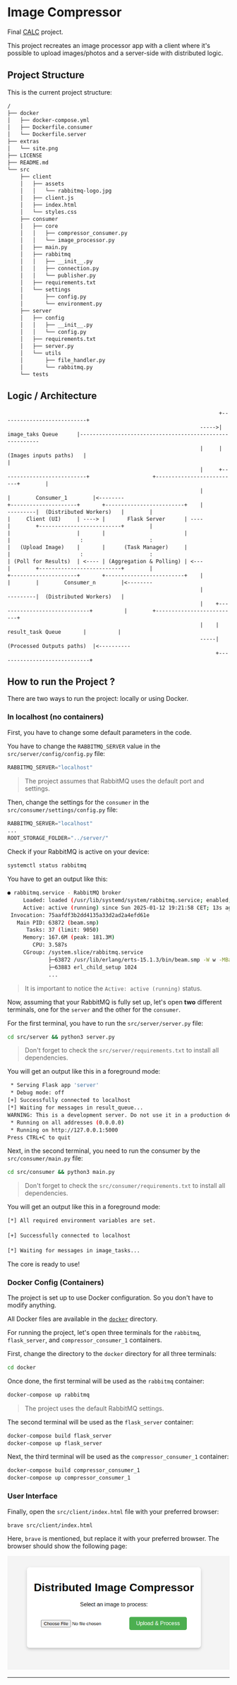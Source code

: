 # Image Compressor

Final [CALC](https://moodle.imt-atlantique.fr/course/view.php?id=1091) project.

This project recreates an image processor app with a client where it's possible to upload images/photos and a server-side with distributed logic.



## Project Structure

This is the current project structure:

```
/
├── docker
│   ├── docker-compose.yml
│   ├── Dockerfile.consumer
│   └── Dockerfile.server
├── extras
│   └── site.png
├── LICENSE
├── README.md
└── src
    ├── client
    │   ├── assets
    │   │   └── rabbitmq-logo.jpg
    │   ├── client.js
    │   ├── index.html
    │   └── styles.css
    ├── consumer
    │   ├── core
    │   │   ├── compressor_consumer.py
    │   │   └── image_processor.py
    │   ├── main.py
    │   ├── rabbitmq
    │   │   ├── __init__.py
    │   │   ├── connection.py
    │   │   └── publisher.py
    │   ├── requirements.txt
    │   └── settings
    │       ├── config.py
    │       └── environment.py
    ├── server
    │   ├── config
    │   │   ├── __init__.py
    │   │   └── config.py
    │   ├── requirements.txt
    │   ├── server.py
    │   └── utils
    │       ├── file_handler.py
    │       └── rabbitmq.py
    └── tests
```



## Logic / Architecture

```
                                                                   +---------------------------+
                                                             ----->|     image_taks Queue      |---------------------------------------------------------
                                                             |     |   (Images inputs paths)   |                                                        |
                                                             |     +---------------------------+                    +--------------------------+        |
                                                             |                                                      |        Consumer_1        |<--------
+---------------------+       +-------------------------+    |                                             ---------|  (Distributed Workers)   |        |
|     Client (UI)     | ----> |       Flask Server      | ----                                             |        +--------------------------+        |
|                     |       |                         |                                                  |                      :                     :
|   (Upload Image)    |       |      (Task Manager)     |                                                  |                      :                     :
| (Poll for Results)  | <---- | (Aggregation & Polling) | <---                                             |        +--------------------------+        |
+---------------------+       +-------------------------+    |                                             |        |        Consumer_n        |<--------
                                                             |                                             ---------|  (Distributed Workers)   |
                                                             |    +-----------------------------+          |        +--------------------------+
                                                             |    |     result_task Queue       |          |
                                                             -----|  (Processed Outputs paths)  |<----------
                                                                  +-----------------------------+
```



## How to run the Project ?

There are two ways to run the project: locally or using Docker.

### In localhost (no containers)

First, you have to change some default parameters in the code.

You have to change the `RABBITMQ_SERVER` value in the `src/server/config/config.py` file:
```python
RABBITMQ_SERVER="localhost"
```
> The project assumes that RabbitMQ uses the default port and settings.

Then, change the settings for the `consumer` in the `src/consumer/settings/config.py` file:
```python
RABBITMQ_SERVER="localhost"
...
ROOT_STORAGE_FOLDER="../server/"
```

Check if your RabbitMQ is active on your device:
```bash
systemctl status rabbitmq
```

You have to get an output like this:
```bash
● rabbitmq.service - RabbitMQ broker
     Loaded: loaded (/usr/lib/systemd/system/rabbitmq.service; enabled; preset: disabled)
     Active: active (running) since Sun 2025-01-12 19:21:58 CET; 13s ago
 Invocation: 75aafdf3b2dd4135a33d2ad2a4efd61e
   Main PID: 63872 (beam.smp)
      Tasks: 37 (limit: 9050)
     Memory: 167.6M (peak: 181.3M)
        CPU: 3.587s
     CGroup: /system.slice/rabbitmq.service
             ├─63872 /usr/lib/erlang/erts-15.1.3/bin/beam.smp -W w -MBas ageffcbf -MHas ageffcbf -MBlmbcs 512 -MHlmbcs 512 -MMmcs 30 -pc unicode -P 1048576 -t 5000000 -stbt db -zdbbl 128000 -sbwt none -sbwtdcpu>
             ├─63883 erl_child_setup 1024
             ...
```
> It is important to notice the `Active: active (running)` status.

Now, assuming that your RabbitMQ is fully set up, let's open **two** different terminals, one for the `server` and the other for the `consumer`.

For the first terminal, you have to run the `src/server/server.py` file:
```bash
cd src/server && python3 server.py
```
> Don't forget to check the `src/server/requirements.txt` to install all dependencies.

You will get an output like this in a foreground mode:
```bash
 * Serving Flask app 'server'
 * Debug mode: off
[+] Successfully connected to localhost
[*] Waiting for messages in result_queue...
WARNING: This is a development server. Do not use it in a production deployment. Use a production WSGI server instead.
 * Running on all addresses (0.0.0.0)
 * Running on http://127.0.0.1:5000
Press CTRL+C to quit
```

Next, in the second terminal, you need to run the consumer by the `src/consumer/main.py` file:
```bash
cd src/consumer && python3 main.py
```
> Don't forget to check the `src/consumer/requirements.txt` to install all dependencies.

You will get an output like this in a foreground mode:
```bash
[*] All required environment variables are set.

[+] Successfully connected to localhost

[*] Waiting for messages in image_tasks...
```

The core is ready to use!

### Docker Config (Containers)

The project is set up to use Docker configuration. So you don't have to modify anything.

All Docker files are available in the [`docker`](./docker/) directory.

For running the project, let's open three terminals for the `rabbitmq`, `flask_server`, and `compressor_consumer_1` containers.

First, change the directory to the `docker` directory for all three terminals:
```bash
cd docker
```

Once done, the first terminal will be used as the `rabbitmq` container:
```bash
docker-compose up rabbitmq
```
> The project uses the default RabbitMQ settings.

The second terminal will be used as the `flask_server` container:
```bash
docker-compose build flask_server
docker-compose up flask_server
```

Next, the third terminal will be used as the `compressor_consumer_1` container:
```bash
docker-compose build compressor_consumer_1
docker-compose up compressor_consumer_1
```

### User Interface

Finally, open the `src/client/index.html` file with your preferred browser:
```bash
brave src/client/index.html
```
Here, `brave` is mentioned, but replace it with your preferred browser. The browser should show the following page:

![image](./extras/site.png)

---
